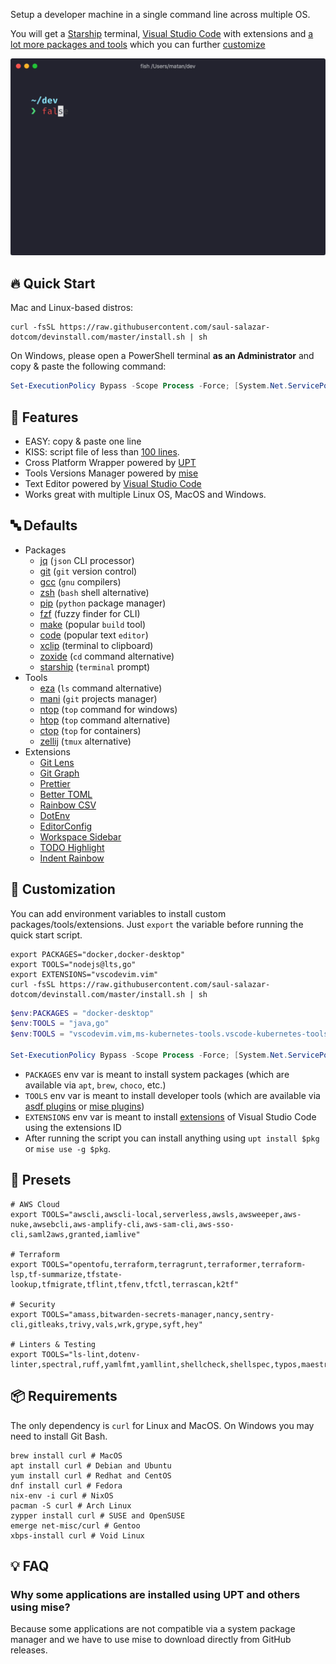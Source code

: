 Setup a developer machine in a single command line across multiple OS.

You will get a [Starship](https://starship.rs/) terminal, [Visual Studio Code](https://code.visualstudio.com/) with extensions and [a lot more packages and tools](#defaults) which you can further [customize](#customization)

![starship example](https://raw.githubusercontent.com/starship/starship/master/media/demo.gif)

## 🔥 Quick Start

Mac and Linux-based distros:
```shell
curl -fsSL https://raw.githubusercontent.com/saul-salazar-dotcom/devinstall.com/master/install.sh | sh
```

On Windows, please open a PowerShell terminal **as an Administrator** and copy & paste the following command:

```powershell
Set-ExecutionPolicy Bypass -Scope Process -Force; [System.Net.ServicePointManager]::SecurityProtocol = [System.Net.ServicePointManager]::SecurityProtocol -bor 3072; iex ((New-Object System.Net.WebClient).DownloadString('https://raw.githubusercontent.com/saul-salazar-dotcom/devinstall.com/master/install.ps1'))
```

## 🚀 Features
- EASY: copy & paste one line
- KISS: script file of less than [100 lines](https://github.com/saul-salazar-dotcom/devinstall.com).
- Cross Platform Wrapper powered by [UPT](https://github.com/sigoden/upt)
- Tools Versions Manager powered by [mise](https://github.com/jdx/mise)
- Text Editor powered by [Visual Studio Code](https://code.visualstudio.com/)
- Works great with multiple Linux OS, MacOS and Windows.

## 🔤 Defaults

- Packages
    - [jq](https://jqlang.github.io/jq/) (`json` CLI processor)
    - [git](https://git-scm.com/) (`git` version control)
    - [gcc](https://gcc.gnu.org/) (`gnu` compilers)
    - [zsh](https://www.zsh.org/) (`bash` shell alternative)
    - [pip](https://pip.pypa.io/en/stable/) (`python` package manager)
    - [fzf](https://github.com/junegunn/fzf) (fuzzy finder for CLI)
    - [make](https://www.gnu.org/software/make/) (popular `build` tool)
    - [code](https://code.visualstudio.com/) (popular text `editor`)
    - [xclip](https://github.com/astrand/xclip) (terminal to clipboard)
    - [zoxide](https://zoxide.dev/) (`cd` command alternative)
    - [starship](https://starship.rs/) (`terminal` prompt)
- Tools
    - [eza](https://eza.rocks/) (`ls` command alternative)
    - [mani](https://manicli.com/) (`git` projects manager)
    - [ntop](https://github.com/gsass1/NTop) (`top` command for windows)
    - [htop](https://htop.dev/) (`top` command alternative)
    - [ctop](https://ctop.sh/) (`top` for containers)
    - [zellij](https://zellij.dev/) (`tmux` alternative)
- Extensions
    - [Git Lens](https://marketplace.visualstudio.com/items?itemName=eamodio.gitlens)
    - [Git Graph](https://marketplace.visualstudio.com/items?itemName=mhutchie.git-graph)
    - [Prettier](https://marketplace.visualstudio.com/items?itemName=esbenp.prettier-vscode)
    - [Better TOML](https://marketplace.visualstudio.com/items?itemName=bungcip.better-toml)
    - [Rainbow CSV](https://marketplace.visualstudio.com/items?itemName=mechatroner.rainbow-csv)
    - [DotEnv](https://marketplace.visualstudio.com/items?itemName=mikestead.dotenv)
    - [EditorConfig](https://marketplace.visualstudio.com/items?itemName=EditorConfig.EditorConfig)
    - [Workspace Sidebar](https://marketplace.visualstudio.com/items?itemName=sketchbuch.vsc-workspace-sidebar)
    - [TODO Highlight](https://marketplace.visualstudio.com/items?itemName=wayou.vscode-todo-highlight)
    - [Indent Rainbow](https://marketplace.visualstudio.com/items?itemName=oderwat.indent-rainbow)

## 📝 Customization

You can add environment variables to install custom packages/tools/extensions. Just `export` the variable before running the quick start script.

```shell
export PACKAGES="docker,docker-desktop"
export TOOLS="nodejs@lts,go"
export EXTENSIONS="vscodevim.vim"
curl -fsSL https://raw.githubusercontent.com/saul-salazar-dotcom/devinstall.com/master/install.sh | sh
```

```powershell
$env:PACKAGES = "docker-desktop"
$env:TOOLS = "java,go"
$env:TOOLS = "vscodevim.vim,ms-kubernetes-tools.vscode-kubernetes-tools"

Set-ExecutionPolicy Bypass -Scope Process -Force; [System.Net.ServicePointManager]::SecurityProtocol = [System.Net.ServicePointManager]::SecurityProtocol -bor 3072; iex ((New-Object System.Net.WebClient).DownloadString('https://raw.githubusercontent.com/saul-salazar-dotcom/devinstall.com/master/install.ps1'))
```

- `PACKAGES` env var is meant to install system packages (which are available via `apt`, `brew`, `choco`, etc.)
- `TOOLS` env var is meant to install developer tools (which are available via [asdf plugins](https://github.com/asdf-vm/asdf-plugins?tab=readme-ov-file#plugin-list) or [mise plugins](https://github.com/mise-plugins/registry?tab=readme-ov-file#plugin-list))
- `EXTENSIONS` env var is meant to install [extensions](https://marketplace.visualstudio.com/vscode) of Visual Studio Code using the extensions ID
- After running the script you can install anything using `upt install $pkg` or `mise use -g $pkg`.

## 🎨 Presets

```shell
# AWS Cloud
export TOOLS="awscli,awscli-local,serverless,awsls,awsweeper,aws-nuke,awsebcli,aws-amplify-cli,aws-sam-cli,aws-sso-cli,saml2aws,granted,iamlive"

# Terraform
export TOOLS="opentofu,terraform,terragrunt,terraformer,terraform-lsp,tf-summarize,tfstate-lookup,tfmigrate,tflint,tfenv,tfctl,terrascan,k2tf"

# Security
export TOOLS="amass,bitwarden-secrets-manager,nancy,sentry-cli,gitleaks,trivy,vals,wrk,grype,syft,hey"

# Linters & Testing
export TOOLS="ls-lint,dotenv-linter,spectral,ruff,yamlfmt,yamllint,shellcheck,shellspec,typos,maestro,goss,hyperfine"
```

## 📦 Requirements

The only dependency is `curl` for Linux and MacOS. On Windows you may need to install Git Bash.

```shell
brew install curl # MacOS
apt install curl # Debian and Ubuntu
yum install curl # Redhat and CentOS
dnf install curl # Fedora
nix-env -i curl # NixOS
pacman -S curl # Arch Linux
zypper install curl # SUSE and OpenSUSE
emerge net-misc/curl # Gentoo
xbps-install curl # Void Linux
```

## 💡 FAQ

### Why some applications are installed using UPT and others using mise?
Because some applications are not compatible via a system package manager and we have to use mise to download directly from GitHub releases.
